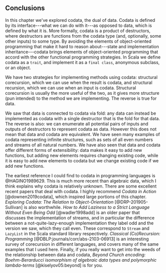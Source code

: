 ## Conclusions

In this chapter we've explored codata, the dual of data. Codata is defined by its interface---what we can do with it---as opposed to data, which is defined by what it is. More formally, codata is a product of destructors, where destructors are functions from the codata type (and, optionally, some other inputs) to some type. By avoiding the elements of object-oriented programming that make it hard to reason about---state and implementation inheritance---codata brings elements of object-oriented programming that accord with the other functional programming strategies. In Scala we define codata as a `trait`, and implement it as a `final class`, anonymous subclass, or an object.

We have two strategies for implementing methods using codata: structural corecursion, which we can use when the result is codata, and structural recursion, which we can use when an input is codata. Structural corecursion is usually the more useful of the two, as it gives more structure (pun intended) to the method we are implementing. The reverse is true for data.

We saw that data is connected to codata via fold: any data can instead be implemented as codata with a single destructor that is the fold for that data. The reverse is also: we can enumerate all potential pairs of inputs and outputs of destructors to represent codata as data. However this does not mean that data and codata are equivalent. We have seen many examples of codata representing infinite structures, such as sets of all even numbers and streams of all natural numbers. We have also seen that data and codata offer different forms of extensibility: data makes it easy to add new functions, but adding new elements requires changing existing code, while it is easy to add new elements to codata but we change existing code if we add new functions.

The earliest reference I could find to codata in programming languages is @HAGINO1989629. This is much more recent than algebraic data, which I think explains why codata is relatively unknown. There are some excellent recent papers that deal with codata. 
I highly recommend *Codata in Action* [@downen2019codata], which inspired large portions of this chapter. 
*Exploring Codata: The Relation to Object-Orientation* [@DRP-201905-Sullivan] is also worthwhile.
*How to Add Laziness to a Strict Language Without Even Being Odd* [@wadler1998add] is an older paper that discusses the implementation of streams, and in particular the difference between a not-quite-lazy-enough implementation they label odd and the version we saw, which they call even. These correspond to `Stream` and `LazyList` in the Scala standard library respectively.
*Classical (Co)Recursion: Programming* [@DBLP:journals/corr/abs-2103-06913] is an interesting survey of corecursion in different languages, and covers many of the same examples that I used here.
Finally, if you really want to get into the weeds of the relationship between data and codata, *Beyond Church encoding: Boehm-Berarducci isomorphism of algebraic data types and polymorphic lambda-terms* [@kiselyov05:beyond] is for you.

